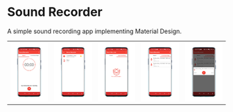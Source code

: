 Sound Recorder
=============

<p>A simple sound recording app implementing Material Design.</p>

<table>
  <tr>
    <td><img src='https://github.com/Android-Academy/5_AC_SoundRecorder/blob/master/assets/1.png'></td>
        <td><img src='https://github.com/Android-Academy/5_AC_SoundRecorder/blob/master/assets/2.png'></td>
        <td><img src='https://github.com/Android-Academy/5_AC_SoundRecorder/blob/master/assets/3.png'></td>
        <td><img src='https://github.com/Android-Academy/5_AC_SoundRecorder/blob/master/assets/4.png'></td>
        <td><img src='https://github.com/Android-Academy/5_AC_SoundRecorder/blob/master/assets/5.png'></td>
  </tr>
</table>
